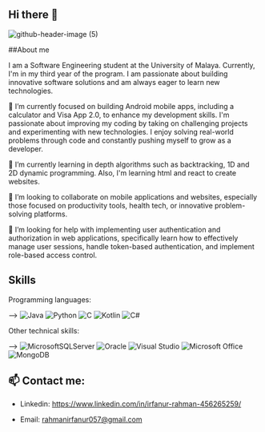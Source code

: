 ## Hi there 👋

![github-header-image (5)](https://github.com/user-attachments/assets/ba284da2-164a-4306-8896-aee70f42e19a)

##About me

I am a Software Engineering student at the University of Malaya. Currently, I'm in my third year of the program. I am passionate about building innovative software solutions and am always eager to learn new technologies.




🔭 I’m currently focused on building Android mobile apps, including a calculator and Visa App 2.0, to enhance my development skills. I'm passionate about improving my coding by taking on challenging projects and experimenting with new technologies. I enjoy solving real-world problems through code and constantly pushing myself to grow as a developer.
  
🌱 I’m currently learning in depth algorithms such as backtracking, 1D and 2D dynamic programming. Also, I'm learning html and react to create websites.

👯 I’m looking to collaborate on mobile applications and websites, especially those focused on productivity tools, health tech, or innovative problem-solving platforms.

🤔 I’m looking for help with implementing user authentication and authorization in web applications, specifically learn how to effectively manage user sessions, handle token-based authentication, and implement role-based access control.

## Skills

Programming languages: 

--> ![Java](https://img.shields.io/badge/java-%23ED8B00.svg?style=for-the-badge&logo=openjdk&logoColor=white) ![Python](https://img.shields.io/badge/python-3670A0?style=for-the-badge&logo=python&logoColor=ffdd54) ![C](https://img.shields.io/badge/c-%2300599C.svg?style=for-the-badge&logo=c&logoColor=white) ![Kotlin](https://img.shields.io/badge/kotlin-%237F52FF.svg?style=for-the-badge&logo=kotlin&logoColor=white) ![C#](https://img.shields.io/badge/c%23-%23239120.svg?style=for-the-badge&logo=csharp&logoColor=white)

Other technical skills:

--> ![MicrosoftSQLServer](https://img.shields.io/badge/Microsoft%20SQL%20Server-CC2927?style=for-the-badge&logo=microsoft%20sql%20server&logoColor=white) ![Oracle](https://img.shields.io/badge/Oracle-F80000?style=for-the-badge&logo=oracle&logoColor=white) ![Visual Studio](https://img.shields.io/badge/Visual%20Studio-5C2D91.svg?style=for-the-badge&logo=visual-studio&logoColor=white) ![Microsoft Office](https://img.shields.io/badge/Microsoft_Office-D83B01?style=for-the-badge&logo=microsoft-office&logoColor=white) ![MongoDB](https://img.shields.io/badge/MongoDB-%234ea94b.svg?style=for-the-badge&logo=mongodb&logoColor=white)




## 📫 Contact me:

- Linkedin: https://www.linkedin.com/in/irfanur-rahman-456265259/

- Email: rahmanirfanur057@gmail.com



